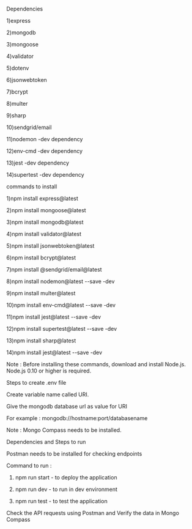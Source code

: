 Dependencies

1)express

2)mongodb

3)mongoose

4)validator

5)dotenv

6)jsonwebtoken

7)bcrypt

8)multer

9)sharp

10)sendgrid/email

11)nodemon -dev dependency

12)env-cmd -dev dependency

13)jest -dev dependency

14)supertest -dev dependency



commands to install

1)npm install express@latest

2)npm install mongoose@latest

3)npm install mongodb@latest

4)npm install validator@latest

5)npm install jsonwebtoken@latest

6)npm install bcrypt@latest

7)npm install @sendgrid/email@latest

8)npm install nodemon@latest --save -dev

9)npm install multer@latest

10)npm install env-cmd@latest --save -dev

11)npm install jest@latest --save -dev

12)npm install supertest@latest --save -dev

13)npm install sharp@latest

14)npm install jest@latest --save -dev



Note : Before installing these commands, download and install Node.js. Node.js 0.10 or higher is required.



Steps to create .env file

Create variable name called URI.

Give the mongodb database url as value for URI

For example : mongodb://hostname:port/databasename

Note : Mongo Compass needs to be installed.

Dependencies and Steps to run

Postman needs to be installed for checking endpoints

Command to run : 

1) npm run start - to deploy the application

2) npm run dev - to run in dev environment

3) npm run test - to test the application

Check the API requests using Postman and Verify the data in Mongo Compass

